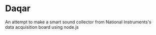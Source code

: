 # Daqar
An attempt to make a smart sound collector from National Instruments's data acquisition board using node.js
